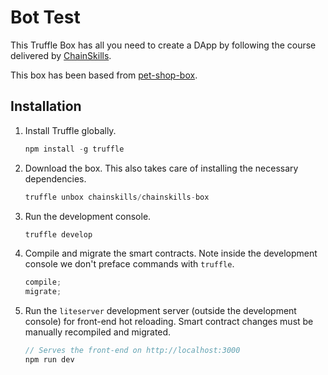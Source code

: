 # Bot Test

This Truffle Box has all you need to create a DApp by following the course delivered by [ChainSkills](https://www.udemy.com/getting-started-with-ethereum-solidity-development/).

This box has been based from [pet-shop-box](https://github.com/truffle-box/pet-shop-box).

## Installation

1. Install Truffle globally.

   ```javascript
   npm install -g truffle
   ```

2. Download the box. This also takes care of installing the necessary dependencies.

   ```javascript
   truffle unbox chainskills/chainskills-box
   ```

3. Run the development console.

   ```javascript
   truffle develop
   ```

4. Compile and migrate the smart contracts. Note inside the development console we don't preface commands with `truffle`.

   ```javascript
   compile;
   migrate;
   ```

5. Run the `liteserver` development server (outside the development console) for front-end hot reloading. Smart contract changes must be manually recompiled and migrated.
   ```javascript
   // Serves the front-end on http://localhost:3000
   npm run dev
   ```
